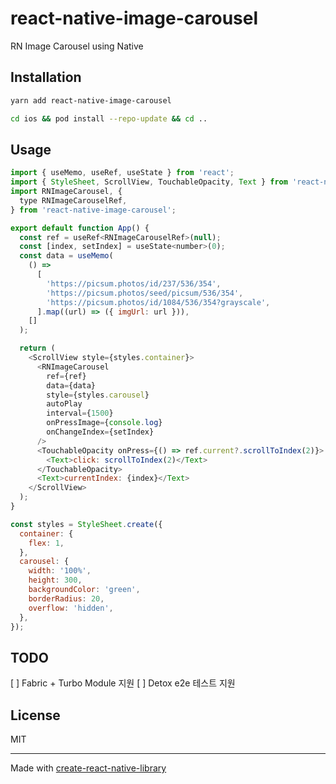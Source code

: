 # react-native-image-carousel

RN Image Carousel using Native

## Installation

```sh
yarn add react-native-image-carousel

cd ios && pod install --repo-update && cd ..
```

## Usage


```js
import { useMemo, useRef, useState } from 'react';
import { StyleSheet, ScrollView, TouchableOpacity, Text } from 'react-native';
import RNImageCarousel, {
  type RNImageCarouselRef,
} from 'react-native-image-carousel';

export default function App() {
  const ref = useRef<RNImageCarouselRef>(null);
  const [index, setIndex] = useState<number>(0);
  const data = useMemo(
    () =>
      [
        'https://picsum.photos/id/237/536/354',
        'https://picsum.photos/seed/picsum/536/354',
        'https://picsum.photos/id/1084/536/354?grayscale',
      ].map((url) => ({ imgUrl: url })),
    []
  );

  return (
    <ScrollView style={styles.container}>
      <RNImageCarousel
        ref={ref}
        data={data}
        style={styles.carousel}
        autoPlay
        interval={1500}
        onPressImage={console.log}
        onChangeIndex={setIndex}
      />
      <TouchableOpacity onPress={() => ref.current?.scrollToIndex(2)}>
        <Text>click: scrollToIndex(2)</Text>
      </TouchableOpacity>
      <Text>currentIndex: {index}</Text>
    </ScrollView>
  );
}

const styles = StyleSheet.create({
  container: {
    flex: 1,
  },
  carousel: {
    width: '100%',
    height: 300,
    backgroundColor: 'green',
    borderRadius: 20,
    overflow: 'hidden',
  },
});
```


## TODO

[ ] Fabric + Turbo Module 지원
[ ] Detox e2e 테스트 지원

## License

MIT

---

Made with [create-react-native-library](https://github.com/callstack/react-native-builder-bob)
